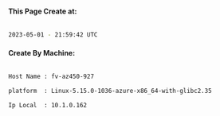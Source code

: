 
   
#### This Page Create at:

```bash

2023-05-01 - 21:59:42 UTC

```

#### Create By Machine:

```bash

Host Name : fv-az450-927

platform  : Linux-5.15.0-1036-azure-x86_64-with-glibc2.35

Ip Local  : 10.1.0.162

```

